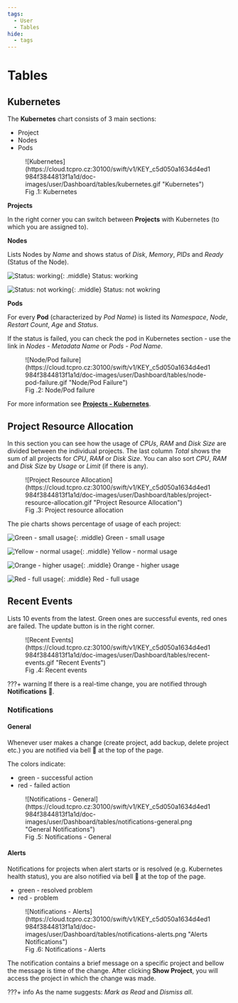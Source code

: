 ```yaml
---
tags:
  - User
  - Tables
hide:
  - tags
---
```


# **Tables**

## **Kubernetes**

The **Kubernetes** chart consists of 3 main sections:

* Project
* Nodes
* Pods

<figure markdown>
  ![Kubernetes](https://cloud.tcpro.cz:30100/swift/v1/KEY_c5d050a1634d4ed1984f3844813f1a1d/doc-images/user/Dashboard/tables/kubernetes.gif "Kubernetes")
  <figcaption>Fig .1: Kubernetes</figcaption>
</figure>

**Projects**

In the right corner you can switch between **Projects** with Kubernetes (to which you are assigned to).

**Nodes**

Lists Nodes by *Name* and shows status of *Disk*, *Memory*, *PIDs* and *Ready* (Status of the Node).

![Status: working](https://cloud.tcpro.cz:30100/swift/v1/KEY_c5d050a1634d4ed1984f3844813f1a1d/doc-images/user/Dashboard/tables/status-working.png "Status: working"){: .middle} Status: working

![Status: not working](https://cloud.tcpro.cz:30100/swift/v1/KEY_c5d050a1634d4ed1984f3844813f1a1d/doc-images/user/Dashboard/tables/status-not-working.png "Status: not working"){: .middle} Status: not wokring

**Pods**

For every **Pod** (characterized by *Pod Name*) is listed its *Namespace*, *Node*, *Restart* *Count*, *Age* and *Status*.

If the status is failed, you can check the pod in Kubernetes section - use the link in *Nodes - Metadata Name* or *Pods - Pod Name*.

<figure markdown>
  ![Node/Pod failure](https://cloud.tcpro.cz:30100/swift/v1/KEY_c5d050a1634d4ed1984f3844813f1a1d/doc-images/user/Dashboard/tables/node-pod-failure.gif "Node/Pod Failure")
  <figcaption>Fig .2: Node/Pod failure</figcaption>
</figure>

For more information see [**Projects - Kubernetes**](../projects/kubernetes.md).

## **Project Resource Allocation**

In this section you can see how the usage of *CPUs*, *RAM* and *Disk* *Size* are divided between the individual projects. The last column *Total* shows the sum of all projects for *CPU*, *RAM* or *Disk Size*. You can also sort *CPU*, *RAM* and *Disk Size*  by *Usage* or *Limit* (if there is any).

<figure markdown>
  ![Project Resource Allocation](https://cloud.tcpro.cz:30100/swift/v1/KEY_c5d050a1634d4ed1984f3844813f1a1d/doc-images/user/Dashboard/tables/project-resource-allocation.gif "Project Resource Allocation")
  <figcaption>Fig .3: Project resource allocation</figcaption>
</figure>

The pie charts shows percentage of usage of each project:

![Green - small usage](https://cloud.tcpro.cz:30100/swift/v1/KEY_c5d050a1634d4ed1984f3844813f1a1d/doc-images/user/Dashboard/tables/green-small-usage.png "Small Usage"){: .middle} Green - small usage

![Yellow - normal usage](https://cloud.tcpro.cz:30100/swift/v1/KEY_c5d050a1634d4ed1984f3844813f1a1d/doc-images/user/Dashboard/tables/yellow-normal-usage.png "Normal Usage"){: .middle} Yellow - normal usage

![Orange - higher usage](https://cloud.tcpro.cz:30100/swift/v1/KEY_c5d050a1634d4ed1984f3844813f1a1d/doc-images/user/Dashboard/tables/orange-higher-usage.png "Higher Usage"){: .middle} Orange - higher usage

![Red - full usage](https://cloud.tcpro.cz:30100/swift/v1/KEY_c5d050a1634d4ed1984f3844813f1a1d/doc-images/user/Dashboard/tables/red-full-usage.png "Full Usage"){: .middle} Red - full usage

## **Recent Events**

Lists 10 events from the latest. Green ones are successful events, red ones are failed. The update button is in the right corner.

<figure markdown>
  ![Recent Events](https://cloud.tcpro.cz:30100/swift/v1/KEY_c5d050a1634d4ed1984f3844813f1a1d/doc-images/user/Dashboard/tables/recent-events.gif "Recent Events")
  <figcaption>Fig .4: Recent events</figcaption>
</figure>

???+ warning
	If there is a real-time change, you are notified through **Notifications** :bell:.

### **Notifications**

#### General
Whenever user makes a change (create project, add backup, delete project etc.) you are notified via bell :bell: at the top of the page.

The colors indicate:

* green - successful action
* red - failed action

<figure markdown>
  ![Notifications - General](https://cloud.tcpro.cz:30100/swift/v1/KEY_c5d050a1634d4ed1984f3844813f1a1d/doc-images/user/Dashboard/tables/notifications-general.png "General Notifications")
  <figcaption>Fig .5: Notifications - General</figcaption>
</figure>

#### Alerts
Notifications for projects when alert starts or is resolved (e.g. Kubernetes health status), you are also notified via bell :bell: at the top of the page.

* green - resolved problem
* red - problem

<figure markdown>
  ![Notifications - Alerts](https://cloud.tcpro.cz:30100/swift/v1/KEY_c5d050a1634d4ed1984f3844813f1a1d/doc-images/user/Dashboard/tables/notifications-alerts.png "Alerts Notifications")
  <figcaption>Fig .6: Notifications - Alerts</figcaption>
</figure>

The notification contains a brief message on a specific project and bellow the message is time of the change. After clicking **Show Project**, you will access the project in which the change was made.

???+ info
    As the name suggests: *Mark as Read* and *Dismiss all*.

